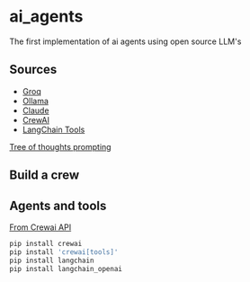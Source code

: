 # ai_agents
The first implementation of ai agents using open source LLM's


## Sources
* [Groq](https://console.groq.com/settings/organization)
* [Ollama](https://ollama.com/blog/windows-preview)
* [Claude](https://www.anthropic.com/claude)
* [CrewAI](https://www.crewai.com/?ref=unremarkable.ai)
* [LangChain Tools](https://python.langchain.com/v0.1/docs/integrations/tools/  )


[Tree of thoughts prompting](https://promptengineering.org/tree-of-thought-prompting-walking-the-path-of-unique-approach-to-problem-solving/)


## Build a crew
## Agents and tools

[From Crewai API](https://docs.crewai.com/how-to/Creating-a-Crew-and-kick-it-off/#introduction)

```bash
pip install crewai
pip install 'crewai[tools]'
pip install langchain
pip install langchain_openai

```
